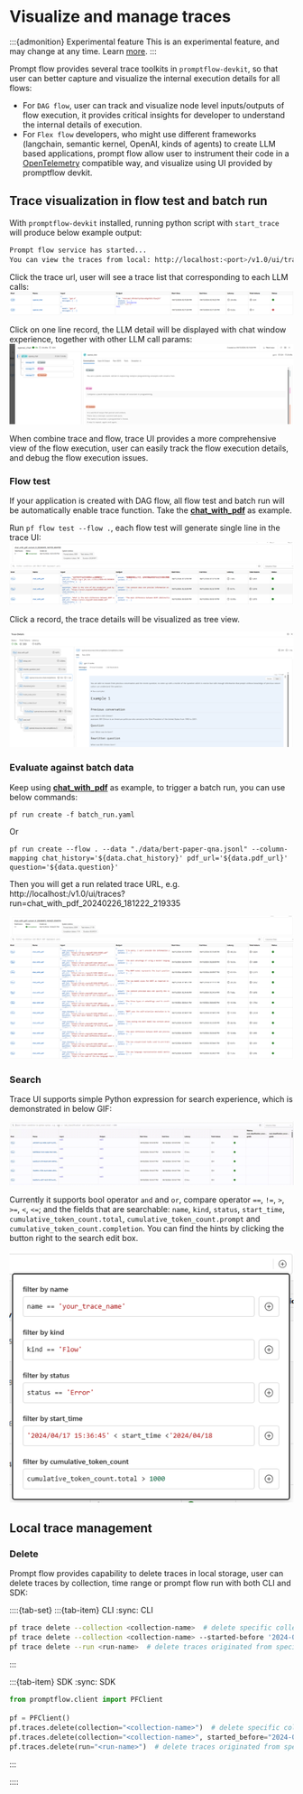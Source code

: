 # Visualize and manage traces

:::{admonition} Experimental feature
This is an experimental feature, and may change at any time. Learn [more](../faq.md#stable-vs-experimental).
:::

Prompt flow provides several trace toolkits in `promptflow-devkit`, so that user can better capture and visualize the internal execution details for all flows:

- For `DAG flow`, user can track and visualize node level inputs/outputs of flow execution, it provides critical insights for developer to understand the internal details of execution. 
- For `Flex flow` developers, who might use different frameworks (langchain, semantic kernel, OpenAI, kinds of agents) to create LLM based applications, prompt flow allow user to instrument their code in a [OpenTelemetry](https://opentelemetry.io/) compatible way, and visualize using UI provided by promptflow devkit.

## Trace visualization in flow test and batch run

With `promptflow-devkit` installed, running python script with `start_trace` will produce below example output:

```bash
Prompt flow service has started...
You can view the traces from local: http://localhost:<port>/v1.0/ui/traces/?#collection=basic
```

Click the trace url, user will see a trace list that corresponding to each LLM calls:
![LLM-trace-list](../../media/trace/LLM-trace-list.png)


Click on one line record, the LLM detail will be displayed with chat window experience, together with other LLM call params:
![LLM-trace-detail](../../media/trace/LLM-trace-detail.png)

When combine trace and flow, trace UI provides a more comprehensive view of the flow execution, user can easily track the flow execution details, and debug the flow execution issues.

### Flow test
If your application is created with DAG flow, all flow test and batch run will be automatically enable trace function. Take the **[chat_with_pdf](https://github.com/microsoft/promptflow/tree/main/examples/flows/chat/chat-with-pdf/)** as example. 

Run `pf flow test --flow .`, each flow test will generate single line in the trace UI:
![flow-trace-record](../../media/trace/flow-trace-records.png)

Click a record, the trace details will be visualized as tree view.

![flow-trace-detail](../../media/trace/flow-trace-detail.png)

### Evaluate against batch data
Keep using **[chat_with_pdf](https://github.com/microsoft/promptflow/tree/main/examples/flows/chat/chat-with-pdf)** as example, to trigger a batch run, you can use below commands:

```shell
pf run create -f batch_run.yaml
```
Or
```shell
pf run create --flow . --data "./data/bert-paper-qna.jsonl" --column-mapping chat_history='${data.chat_history}' pdf_url='${data.pdf_url}' question='${data.question}'
```
Then you will get a run related trace URL, e.g. http://localhost:<port>/v1.0/ui/traces?run=chat_with_pdf_20240226_181222_219335

![batch_run_record](../../media/trace/batch_run_record.png)

### Search

Trace UI supports simple Python expression for search experience, which is demonstrated in below GIF:

![advanced_search](../../media/trace/advanced-search.gif)

Currently it supports bool operator `and` and `or`, compare operator `==`, `!=`, `>`, `>=`, `<`, `<=`; and the fields that are searchable: `name`, `kind`, `status`, `start_time`, `cumulative_token_count.total`, `cumulative_token_count.prompt` and `cumulative_token_count.completion`. You can find the hints by clicking the button right to the search edit box.

![search_hint](../../media/trace/trace-ui-search-hint.png)

## Local trace management

### Delete

Prompt flow provides capability to delete traces in local storage, user can delete traces by collection, time range or prompt flow run with both CLI and SDK:

::::{tab-set}
:::{tab-item} CLI
:sync: CLI

```bash
pf trace delete --collection <collection-name>  # delete specific collection
pf trace delete --collection <collection-name> --started-before '2024-03-01T16:00:00.123456'  # delete traces started before the time in specific collection
pf trace delete --run <run-name>  # delete traces originated from specific prompt flow run
```
:::

:::{tab-item} SDK
:sync: SDK

```python
from promptflow.client import PFClient

pf = PFClient()
pf.traces.delete(collection="<collection-name>")  # delete specific collection
pf.traces.delete(collection="<collection-name>", started_before="2024-03-01T16:00:00.123456")  # delete traces started before the time in specific collection
pf.traces.delete(run="<run-name>")  # delete traces originated from specific prompt flow run
```

:::

::::
